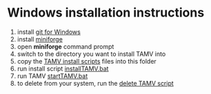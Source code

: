 # Windows installation instructions

1. install [git for Windows](https://git-scm.com/download/win)
2. install [miniforge](https://github.com/conda-forge/miniforge/releases/latest/download/Miniforge3-Windows-x86_64.exe)
3. open **miniforge** command prompt
4. switch to the directory you want to install TAMV into
5. copy the [TAMV install scripts](Windows/) files into this folder
6. run install script [installTAMV.bat](Windows/installTAMV.bat)
7. run TAMV [startTAMV.bat](Windows/startTAMV.bat)
8. to delete from your system, run the [delete TAMV script](Windows/deleteTAMV.bat)
